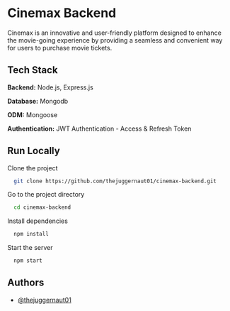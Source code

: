 
# Cinemax Backend

Cinemax is an innovative and user-friendly platform designed to enhance the movie-going experience by providing a seamless and convenient way for users to purchase movie tickets. 


## Tech Stack

**Backend:** Node.js, Express.js

**Database:** Mongodb

**ODM:** Mongoose

**Authentication:** JWT Authentication - Access & Refresh Token

## Run Locally

Clone the project

```bash
  git clone https://github.com/thejuggernaut01/cinemax-backend.git
```

Go to the project directory

```bash
  cd cinemax-backend
```

Install dependencies

```bash
  npm install
```

Start the server

```bash
  npm start
```


## Authors

- [@thejuggernaut01](https://www.github.com/thejuggernaut01)

